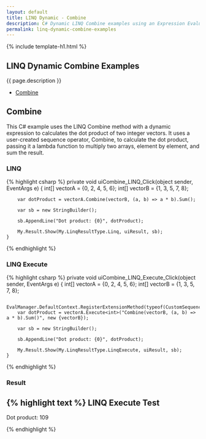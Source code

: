 ```yaml
---
layout: default
title: LINQ Dynamic - Combine
description: C# Dynamic LINQ Combine examples using an Expression Evaluator.
permalink: linq-dynamic-combine-examples
---
```


{% include template-h1.html %}

## LINQ Dynamic Combine Examples
{{ page.description }}

- [Combine](#combine)

## Combine
This C# example uses the LINQ Combine method with a dynamic expression to calculates the dot product of two integer vectors. It uses a user-created sequence operator, Combine, to calculate the dot product, passing it a lambda function to multiply two arrays, element by element, and sum the result.

### LINQ
{% highlight csharp %}
private void uiCombine_LINQ_Click(object sender, EventArgs e)
    {
        int[] vectorA = {0, 2, 4, 5, 6};
        int[] vectorB = {1, 3, 5, 7, 8};

        var dotProduct = vectorA.Combine(vectorB, (a, b) => a * b).Sum();

        var sb = new StringBuilder();

        sb.AppendLine("Dot product: {0}", dotProduct);

        My.Result.Show(My.LinqResultType.Linq, uiResult, sb);
    }
{% endhighlight %}


### LINQ Execute
{% highlight csharp %}
private void uiCombine_LINQ_Execute_Click(object sender, EventArgs e)
    {
        int[] vectorA = {0, 2, 4, 5, 6};
        int[] vectorB = {1, 3, 5, 7, 8};

        EvalManager.DefaultContext.RegisterExtensionMethod(typeof(CustomSequenceOperators));
        var dotProduct = vectorA.Execute<int>("Combine(vectorB, (a, b) => a * b).Sum()", new {vectorB});

        var sb = new StringBuilder();

        sb.AppendLine("Dot product: {0}", dotProduct);

        My.Result.Show(My.LinqResultType.LinqExecute, uiResult, sb);
    }
{% endhighlight %}

### Result
{% highlight text %}
LINQ Execute Test
------------------------------
Dot product: 109

{% endhighlight %}
